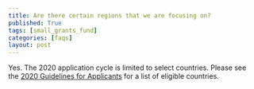 ```yaml
---
title: Are there certain regions that we are focusing on?
published: True
tags: [small_grants_fund]
categories: [faqs]
layout: post
---
```

<div class="content">
	<p>
    Yes. The 2020 application cycle is limited to select countries. Please see the <a href="http://s3.amazonaws.com/gfw.blog/Training%20Guides/SGF/Guidelines%20for%20SGF%20Applicants%202020%20%281%29.pdf">2020 Guidelines for Applicants</a> for a list of eligible countries.
  </p>
</div>
